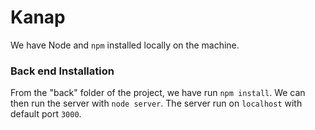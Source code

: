 # Kanap #

We have Node and `npm` installed locally on the machine.

### Back end Installation ###

From the "back" folder of the project, we have run `npm install`. 
We can then run the server with `node server`. 
The server run on `localhost` with default port `3000`. 



